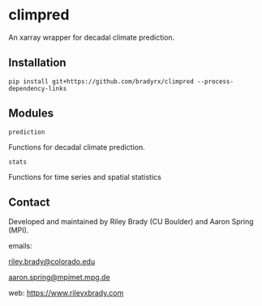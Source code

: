 # climpred 

An xarray wrapper for decadal climate prediction.

## Installation
```shell
pip install git+https://github.com/bradyrx/climpred --process-dependency-links
```

## Modules

`prediction`

Functions for decadal climate prediction.

`stats`

Functions for time series and spatial statistics

## Contact
Developed and maintained by Riley Brady (CU Boulder) and Aaron Spring (MPI).

emails: 

riley.brady@colorado.edu

aaron.spring@mpimet.mpg.de

web: https://www.rileyxbrady.com

